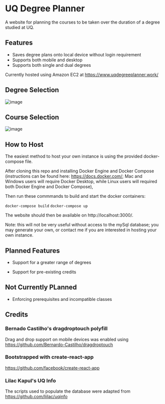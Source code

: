 # UQ Degree Planner

A website for planning the courses to be taken over the duration of a degree studied at UQ.

## Features

* Saves degree plans onto local device without login requirement
* Supports both mobile and desktop 
* Supports both single and dual degrees

Currently hosted using Amazon EC2 at https://www.uqdegreeplanner.work/

## Degree Selection
![image](https://user-images.githubusercontent.com/62117275/109969631-dc750400-7d3f-11eb-990c-e2cb7cf5f8ff.png)

## Course Selection
![image](https://user-images.githubusercontent.com/62117275/109969855-1d6d1880-7d40-11eb-8d5f-d736124ca5e9.png)

## How to Host
The easiest method to host your own instance is using the provided docker-compose file.

After cloning this repo and installing Docker Engine and Docker Compose (instructions can be found here: https://docs.docker.com/; Mac and Windows users will require Docker Desktop, while Linux users will required both Docker Engine and Docker Compose),

Then run these commmands to build and start the docker containers:

`docker-compose build`
`docker-compose up`

The website should then be available on http://localhost:3000/.

Note: this will not be very useful without access to the mySql database; you may generate your own, or contact me if you are interested in hosting your own instance. 

## Planned Features

* Support for a greater range of degrees

* Support for pre-existing credits

## Not Currently PLanned

* Enforcing prerequisites and incompatible classes

### 

## Credits
### Bernado Castilho's dragdroptouch polyfill
Drag and drop support on mobile devices was enabled using https://github.com/Bernardo-Castilho/dragdroptouch

### Bootstrapped with create-react-app
https://github.com/facebook/create-react-app

### Lilac Kapul's UQ Info
The scripts used to populate the database were adapted from https://github.com/liilac/uqinfo
